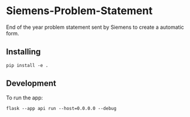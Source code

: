 # Siemens-Problem-Statement
 End of the year problem statement sent by Siemens to create a automatic form. 
 

 ## Installing

```
pip install -e .
```

## Development
To run the app:
```
flask --app api run --host=0.0.0.0 --debug
```
